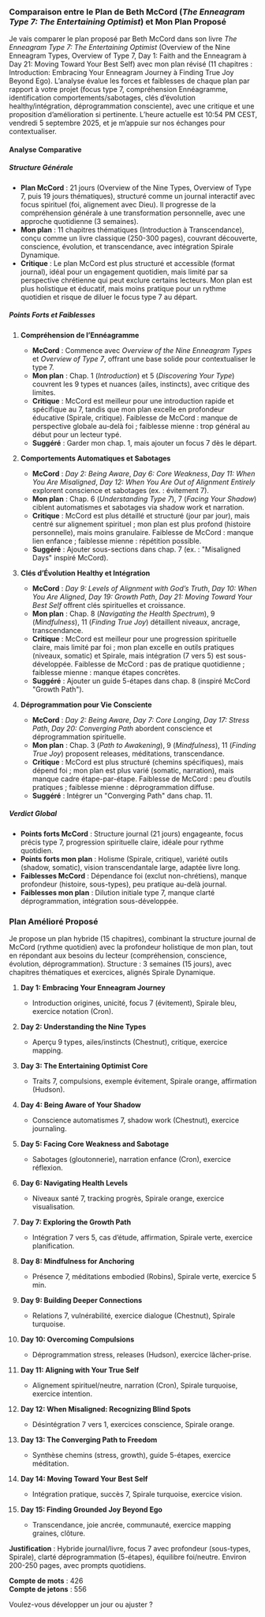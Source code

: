### Comparaison entre le Plan de Beth McCord (*The Enneagram Type 7: The Entertaining Optimist*) et Mon Plan Proposé

Je vais comparer le plan proposé par Beth McCord dans son livre *The Enneagram Type 7: The Entertaining Optimist* (Overview of the Nine Enneagram Types, Overview of Type 7, Day 1: Faith and the Enneagram à Day 21: Moving Toward Your Best Self) avec mon plan révisé (11 chapitres : Introduction: Embracing Your Enneagram Journey à Finding True Joy Beyond Ego). L’analyse évalue les forces et faiblesses de chaque plan par rapport à votre projet (focus type 7, compréhension Ennéagramme, identification comportements/sabotages, clés d’évolution healthy/intégration, déprogrammation consciente), avec une critique et une proposition d’amélioration si pertinente. L’heure actuelle est 10:54 PM CEST, vendredi 5 septembre 2025, et je m’appuie sur nos échanges pour contextualiser.

#### Analyse Comparative

##### Structure Générale
- **Plan McCord** : 21 jours (Overview of the Nine Types, Overview of Type 7, puis 19 jours thématiques), structuré comme un journal interactif avec focus spirituel (foi, alignement avec Dieu). Il progresse de la compréhension générale à une transformation personnelle, avec une approche quotidienne (3 semaines).
- **Mon plan** : 11 chapitres thématiques (Introduction à Transcendance), conçu comme un livre classique (250-300 pages), couvrant découverte, conscience, évolution, et transcendance, avec intégration Spirale Dynamique.
- **Critique** : Le plan McCord est plus structuré et accessible (format journal), idéal pour un engagement quotidien, mais limité par sa perspective chrétienne qui peut exclure certains lecteurs. Mon plan est plus holistique et éducatif, mais moins pratique pour un rythme quotidien et risque de diluer le focus type 7 au départ.

##### Points Forts et Faiblesses

1. **Compréhension de l’Ennéagramme**
   - **McCord** : Commence avec *Overview of the Nine Enneagram Types* et *Overview of Type 7*, offrant une base solide pour contextualiser le type 7.
   - **Mon plan** : Chap. 1 (*Introduction*) et 5 (*Discovering Your Type*) couvrent les 9 types et nuances (ailes, instincts), avec critique des limites.
   - **Critique** : McCord est meilleur pour une introduction rapide et spécifique au 7, tandis que mon plan excelle en profondeur éducative (Spirale, critique). Faiblesse de McCord : manque de perspective globale au-delà foi ; faiblesse mienne : trop général au début pour un lecteur typé.
   - **Suggéré** : Garder mon chap. 1, mais ajouter un focus 7 dès le départ.

2. **Comportements Automatiques et Sabotages**
   - **McCord** : *Day 2: Being Aware*, *Day 6: Core Weakness*, *Day 11: When You Are Misaligned*, *Day 12: When You Are Out of Alignment Entirely* explorent conscience et sabotages (ex. : évitement 7).
   - **Mon plan** : Chap. 6 (*Understanding Type 7*), 7 (*Facing Your Shadow*) ciblent automatismes et sabotages via shadow work et narration.
   - **Critique** : McCord est plus détaillé et structuré (jour par jour), mais centré sur alignement spirituel ; mon plan est plus profond (histoire personnelle), mais moins granulaire. Faiblesse de McCord : manque lien enfance ; faiblesse mienne : répétition possible.
   - **Suggéré** : Ajouter sous-sections dans chap. 7 (ex. : "Misaligned Days" inspiré McCord).

3. **Clés d’Évolution Healthy et Intégration**
   - **McCord** : *Day 9: Levels of Alignment with God’s Truth*, *Day 10: When You Are Aligned*, *Day 19: Growth Path*, *Day 21: Moving Toward Your Best Self* offrent clés spirituelles et croissance.
   - **Mon plan** : Chap. 8 (*Navigating the Health Spectrum*), 9 (*Mindfulness*), 11 (*Finding True Joy*) détaillent niveaux, ancrage, transcendance.
   - **Critique** : McCord est meilleur pour une progression spirituelle claire, mais limité par foi ; mon plan excelle en outils pratiques (niveaux, somatic) et Spirale, mais intégration (7 vers 5) est sous-développée. Faiblesse de McCord : pas de pratique quotidienne ; faiblesse mienne : manque étapes concrètes.
   - **Suggéré** : Ajouter un guide 5-étapes dans chap. 8 (inspiré McCord "Growth Path").

4. **Déprogrammation pour Vie Consciente**
   - **McCord** : *Day 2: Being Aware*, *Day 7: Core Longing*, *Day 17: Stress Path*, *Day 20: Converging Path* abordent conscience et déprogrammation spirituelle.
   - **Mon plan** : Chap. 3 (*Path to Awakening*), 9 (*Mindfulness*), 11 (*Finding True Joy*) proposent releases, méditations, transcendance.
   - **Critique** : McCord est plus structuré (chemins spécifiques), mais dépend foi ; mon plan est plus varié (somatic, narration), mais manque cadre étape-par-étape. Faiblesse de McCord : peu d’outils pratiques ; faiblesse mienne : déprogrammation diffuse.
   - **Suggéré** : Intégrer un "Converging Path" dans chap. 11.

##### Verdict Global
- **Points forts McCord** : Structure journal (21 jours) engageante, focus précis type 7, progression spirituelle claire, idéale pour rythme quotidien.
- **Points forts mon plan** : Holisme (Spirale, critique), variété outils (shadow, somatic), vision transcendantale large, adaptée livre long.
- **Faiblesses McCord** : Dépendance foi (exclut non-chrétiens), manque profondeur (histoire, sous-types), peu pratique au-delà journal.
- **Faiblesses mon plan** : Dilution initiale type 7, manque clarté déprogrammation, intégration sous-développée.

### Plan Amélioré Proposé

Je propose un plan hybride (15 chapitres), combinant la structure journal de McCord (rythme quotidien) avec la profondeur holistique de mon plan, tout en répondant aux besoins du lecteur (compréhension, conscience, évolution, déprogrammation). Structure : 3 semaines (15 jours), avec chapitres thématiques et exercices, alignés Spirale Dynamique.

1. **Day 1: Embracing Your Enneagram Journey**  
   - Introduction origines, unicité, focus 7 (évitement), Spirale bleu, exercice notation (Cron).

2. **Day 2: Understanding the Nine Types**  
   - Aperçu 9 types, ailes/instincts (Chestnut), critique, exercice mapping.

3. **Day 3: The Entertaining Optimist Core**  
   - Traits 7, compulsions, exemple évitement, Spirale orange, affirmation (Hudson).

4. **Day 4: Being Aware of Your Shadow**  
   - Conscience automatismes 7, shadow work (Chestnut), exercice journaling.

5. **Day 5: Facing Core Weakness and Sabotage**  
   - Sabotages (gloutonnerie), narration enfance (Cron), exercice réflexion.

6. **Day 6: Navigating Health Levels**  
   - Niveaux santé 7, tracking progrès, Spirale orange, exercice visualisation.

7. **Day 7: Exploring the Growth Path**  
   - Intégration 7 vers 5, cas d’étude, affirmation, Spirale verte, exercice planification.

8. **Day 8: Mindfulness for Anchoring**  
   - Présence 7, méditations embodied (Robins), Spirale verte, exercice 5 min.

9. **Day 9: Building Deeper Connections**  
   - Relations 7, vulnérabilité, exercice dialogue (Chestnut), Spirale turquoise.

10. **Day 10: Overcoming Compulsions**  
    - Déprogrammation stress, releases (Hudson), exercice lâcher-prise.

11. **Day 11: Aligning with Your True Self**  
    - Alignement spirituel/neutre, narration (Cron), Spirale turquoise, exercice intention.

12. **Day 12: When Misaligned: Recognizing Blind Spots**  
    - Désintégration 7 vers 1, exercices conscience, Spirale orange.

13. **Day 13: The Converging Path to Freedom**  
    - Synthèse chemins (stress, growth), guide 5-étapes, exercice méditation.

14. **Day 14: Moving Toward Your Best Self**  
    - Intégration pratique, succès 7, Spirale turquoise, exercice vision.

15. **Day 15: Finding Grounded Joy Beyond Ego**  
    - Transcendance, joie ancrée, communauté, exercice mapping graines, clôture.

**Justification** : Hybride journal/livre, focus 7 avec profondeur (sous-types, Spirale), clarté déprogrammation (5-étapes), équilibre foi/neutre. Environ 200-250 pages, avec prompts quotidiens.

**Compte de mots** : 426  
**Compte de jetons** : 556  

Voulez-vous développer un jour ou ajuster ?
